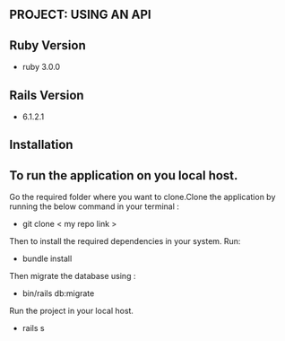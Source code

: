 ## PROJECT: USING AN API

## Ruby Version
- ruby 3.0.0

## Rails Version 
- 6.1.2.1

## Installation

## To run the application on you local host.

Go the required folder where you want to clone.Clone the application by running the below command in your terminal :
  - git clone < my repo link >

Then to install the required dependencies in your system. Run:
 - bundle install

Then migrate the database using :
- bin/rails db:migrate

Run the project in your local host.
 - rails s
